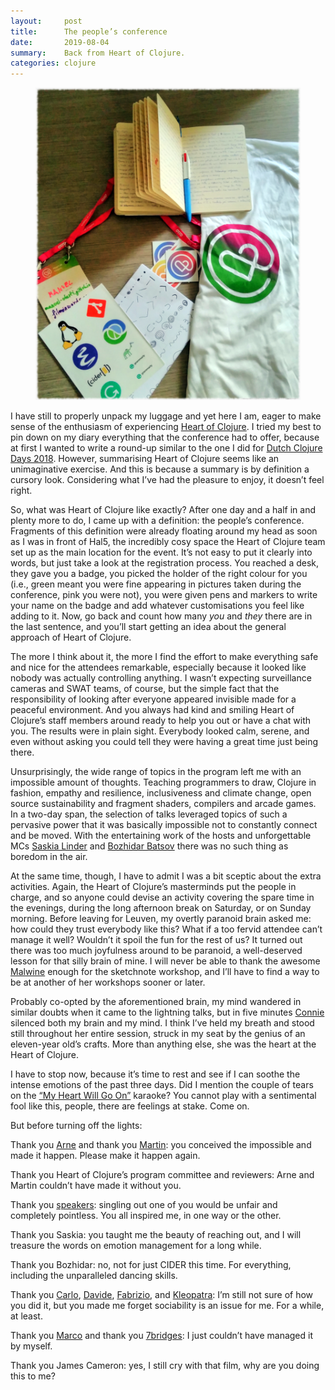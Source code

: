 ```yaml
---
layout:     post
title:      The people’s conference
date:       2019-08-04
summary:    Back from Heart of Clojure.
categories: clojure
---
```


<div style="text-align: center">
    <figure>
        <img src="/images/hoc.png">
    </figure>
</div>

I have still to properly unpack my luggage and yet here I am, eager to make
sense of the enthusiasm of experiencing [Heart of
Clojure](https://heartofclojure.eu/). I tried my best to pin down on my diary
everything that the conference had to offer, because at first I wanted to write
a round-up similar to the one I did for [Dutch Clojure Days
2018](https://manuel-uberti.github.io/programming/2018/04/23/dcd-round-up/).
However, summarising Heart of Clojure seems like an unimaginative exercise. And
this is because a summary is by definition a cursory look. Considering what I’ve
had the pleasure to enjoy, it doesn’t feel right.

So, what was Heart of Clojure like exactly? After one day and a half in and
plenty more to do, I came up with a definition: the people’s conference.
Fragments of this definition were already floating around my head as soon as
I was in front of Hal5, the incredibly cosy space the Heart of Clojure team set
up as the main location for the event. It’s not easy to put it clearly into
words, but just take a look at the registration process. You reached a desk,
they gave you a badge, you picked the holder of the right colour for you (i.e.,
green meant you were fine appearing in pictures taken during the conference,
pink you were not), you were given pens and markers to write your name on the
badge and add whatever customisations you feel like adding to it. Now, go back
and count how many *you* and *they* there are in the last sentence, and you’ll
start getting an idea about the general approach of Heart of Clojure.

The more I think about it, the more I find the effort to make everything safe
and nice for the attendees remarkable, especially because it looked like nobody
was actually controlling anything. I wasn’t expecting surveillance cameras and
SWAT teams, of course, but the simple fact that the responsibility of looking
after everyone appeared invisible made for a peaceful environment. And you
always had kind and smiling Heart of Clojure’s staff members around ready to
help you out or have a chat with you. The results were in plain sight. Everybody
looked calm, serene, and even without asking you could tell they were having a
great time just being there.

Unsurprisingly, the wide range of topics in the program left me with an
impossible amount of thoughts. Teaching programmers to draw, Clojure in fashion,
empathy and resilience, inclusiveness and climate change, open source
sustainability and fragment shaders, compilers and arcade games. In a two-day
span, the selection of talks leveraged topics of such a pervasive power that it
was basically impossible not to constantly connect and be moved. With the
entertaining work of the hosts and unforgettable MCs [Saskia
Linder](http://www.saskialindner.com/) and [Bozhidar
Batsov](https://github.com/bbatsov) there was no such thing as boredom in the
air.

At the same time, though, I have to admit I was a bit sceptic about the extra
activities. Again, the Heart of Clojure’s masterminds put the people in charge,
and so anyone could devise an activity covering the spare time in the evenings,
during the long afternoon break on Saturday, or on Sunday morning. Before
leaving for Leuven, my overtly paranoid brain asked me: how could they trust
everybody like this? What if a too fervid attendee can’t manage it well?
Wouldn’t it spoil the fun for the rest of us? It turned out there was too much
joyfulness around to be paranoid, a well-deserved lesson for that silly brain of
mine. I will never be able to thank the awesome [Malwine](https://malweene.com)
enough for the sketchnote workshop, and I’ll have to find a way to be at another
of her workshops sooner or later.

Probably co-opted by the aforementioned brain, my mind wandered in similar
doubts when it came to the lightning talks, but in five minutes
[Connie](https://twitter.com/waffles193) silenced both my brain and my mind.
I think I’ve held my breath and stood still throughout her entire session,
struck in my seat by the genius of an eleven-year old’s crafts. More than
anything else, she was the heart at the Heart of Clojure.

I have to stop now, because it’s time to rest and see if I can soothe the
intense emotions of the past three days. Did I mention the couple of tears on
the [“My Heart Will Go On”](https://www.youtube.com/watch?v=v0_FFJArOG0)
karaoke? You cannot play with a sentimental fool like this, people, there are
feelings at stake. Come on.

But before turning off the lights:

Thank you [Arne](https://github.com/plexus) and thank you
[Martin](https://github.com/martinklepsch): you conceived the impossible and
made it happen. Please make it happen again.

Thank you Heart of Clojure’s program committee and reviewers: Arne and Martin
couldn’t have made it without you.

Thank you [speakers](https://heartofclojure.eu/speakers): singling out one of
you would be unfair and completely pointless. You all inspired me, in one way or
the other.

Thank you Saskia: you taught me the beauty of reaching out, and I will treasure
the words on emotion management for a long while.

Thank you Bozhidar: no, not for just CIDER this time. For everything, including
the unparalleled dancing skills.

Thank you [Carlo](https://github.com/skuro),
[Davide](https://github.com/Heliosmaster), [Fabrizio](https://github.com/f-f),
and [Kleopatra](https://github.com/pirp): I’m still not sure of how you did it,
but you made me forget sociability is an issue for me. For a while, at least.

Thank you [Marco](https://github.com/mdallastella) and thank you
[7bridges](https://7bridges.eu/): I just couldn’t have managed it by myself.

Thank you James Cameron: yes, I still cry with that film, why are you doing this
to me?
